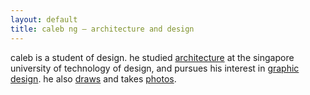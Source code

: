 ```yaml
---
layout: default
title: caleb ng — architecture and design
---
```

caleb is a student of design. he studied [architecture](https://instagram.com/calebnjw) at the singapore university of technology of design, and pursues his interest in [graphic design](https://instagram.com/calebnjw). he also [draws](https://instagram.com/calebnjw) and takes [photos](https://instagram.com/calebnjw).
